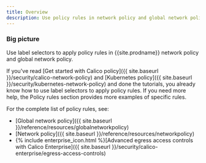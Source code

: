 ```yaml
---
title: Overview
description: Use policy rules in network policy and global network policy as match criteria using label selectors. 
---
```


### Big picture

Use label selectors to apply policy rules in {{site.prodname}} network policy and global network policy. 

If you've read [Get started with Calico policy]({{ site.baseurl }}/security/calico-network-policy) and [Kubernetes policy]({{ site.baseurl }}/security/kubernetes-network-policy) and done the tutorials, you already know how to use label selectors to apply policy rules. If you need more help, the Policy rules section provides more examples of specific rules. 

For the complete list of policy rules, see: 

- [Global network policy]({{ site.baseurl }}/reference/resources/globalnetworkpolicy)
- [Network policy]({{ site.baseurl }}/reference/resources/networkpolicy)
- {% include enterprise_icon.html %}[Advanced egress access controls with Calico Enterprise]({{ site.baseurl }}/security/calico-enterprise/egress-access-controls)
